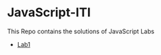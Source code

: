 # JavaScript-ITI
This Repo contains the solutions of JavaScript Labs
- [Lab1](https://github.com/marwan-mohamed12/JavaScript-ITI/tree/main/lab1)
